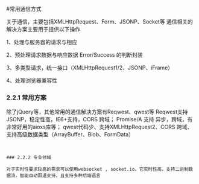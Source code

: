 #常用通信方式


关于通信，主要包括XMLHttpRequest、Form、JSONP、Socket等
通信相关的解决方案主要用于提供以下操作

1、处理与服务器的请求与相应

2、预处理请求数据与响应数据 Error/Success 的判断封装

3、多类型请求，统一接口（XMLHttpRequest1/2、JSONP、iFrame）

4、处理浏览器兼容性


### 2.2.1  常用方案

除了jQuery等，其他常用的通信解决方案有Reqwest、qwest等
Reqwest支持JSONP，稳定性高，IE6+支持，CORS 跨域；
Promise/A 支持 异步，跨域，有非常好用的aioxs库等；
qwest代码少、支持XMLHttpRequest2、CORS 跨域、支持高级数据类型（ArrayBuffer、Blob、FormData）
 ```


### 2.2.2 专业领域

对于实时性要求较高的需求可以使用websocket , socket.io，它实时性高，支持二进制数据流，智能自动回退支持，且支持多种后端语言







